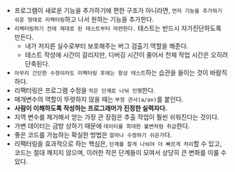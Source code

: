 - 프로그램이 새로운 기능을 추가하기에 편한 구조가 아니라면, `먼저 기능을 추가하기 쉬운 형태로 리팩터링`하고 나서 원하는 기능을 추가한다.
- `리팩터링하기 전에 제대로 된 테스트부터 마련한다.` 테스트는 반드시 자가진단하도록 만든다.
  - 내가 저지른 실수로부터 보호해주는 버그 검출기 역할을 해준다.
  - 테스트 작성에 시간이 걸리지만, 디버깅 시간이 줄어서 전체 작업 시간은 오히려 단축된다.
- `아무리 간단한 수정이라도 리팩터링 후에는 항상 테스트`하는 습관을 들이는 것이 바람직하다.
- 리팩터링은 프로그램 수정을 `작은 단계로 나눠 진행`한다.
- 매개변수의 역할이 뚜렷하지 않을 때는 `부정 관사(a/an)`를 붙인다.
- **사람이 이해하도록 작성하는 프로그래머가 진정한 실력자다.**
- 지역 변수를 제거해서 얻는 가장 큰 장점은 추출 작업이 훨씬 쉬워진다는 것이다.
- 가변 데이터는 금방 상하기 때문에 `데이터를 최대한 불변처럼 취급`한다.
- 좋은 코드를 가늠하는 확실한 방법은 `얼마나 수정하기 쉬운가`다.
- 리팩터링을 효과적으로 하는 핵심은, `단계를 잘게 나눠야 더 빠르게 처리`할 수 있고, 코드는 절대 깨지지 않으며, 이러한 작은 단계들이 모여서 상당히 큰 변화를 이룰 수 있다.
